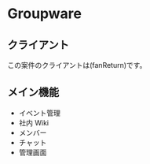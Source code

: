 # Groupware

## クライアント

この案件のクライアントは(fanReturn)です。

## メイン機能

- イベント管理
- 社内 Wiki
- メンバー
- チャット
- 管理画面
